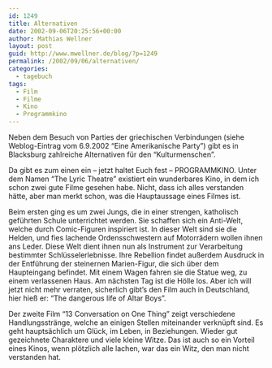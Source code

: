 ```yaml
---
id: 1249
title: Alternativen
date: 2002-09-06T20:25:56+00:00
author: Mathias Wellner
layout: post
guid: http://www.mwellner.de/blog/?p=1249
permalink: /2002/09/06/alternativen/
categories:
  - tagebuch
tags:
  - Film
  - Filme
  - Kino
  - Programmkino
---
```

Neben dem Besuch von Parties der griechischen Verbindungen (siehe Weblog-Eintrag vom 6.9.2002 &#8220;Eine Amerikanische Party&#8221;) gibt es in Blacksburg zahlreiche Alternativen für den &#8220;Kulturmenschen&#8221;.

Da gibt es zum einen ein &#8211; jetzt haltet Euch fest &#8211; PROGRAMMKINO. Unter dem Namen &#8220;The Lyric Theatre&#8221; existiert ein wunderbares Kino, in dem ich schon zwei gute Filme gesehen habe. Nicht, dass ich alles verstanden hätte, aber man merkt schon, was die Hauptaussage eines Filmes ist.

Beim ersten ging es um zwei Jungs, die in einer strengen, katholisch geführten Schule unterrichtet werden. Sie schaffen sich ein Anti-Welt, welche durch Comic-Figuren inspiriert ist. In dieser Welt sind sie die Helden, und fies lachende Ordensschwestern auf Motorrädern wollen ihnen ans Leder. Diese Welt dient ihnen nun als Instrument zur Verarbeitung bestimmter Schlüsselerlebnisse. Ihre Rebellion findet außerdem Ausdruck in der Entführung der steinernen Marien-Figur, die sich über dem Haupteingang befindet. Mit einem Wagen fahren sie die Statue weg, zu einem verlassenen Haus. Am nächsten Tag ist die Hölle los. Aber ich will jetzt nicht mehr verraten, sicherlich gibt&#8217;s den Film auch in Deutschland, hier hieß er: &#8220;The dangerous life of Altar Boys&#8221;.

Der zweite Film &#8220;13 Conversation on One Thing&#8221; zeigt verschiedene Handlungsstränge, welche an einigen Stellen miteinander verknüpft sind. Es geht hauptsächlich um Glück, im Leben, in Beziehungen. Wieder gut gezeichnete Charaktere und viele kleine Witze. Das ist auch so ein Vorteil eines Kinos, wenn plötzlich alle lachen, war das ein Witz, den man nicht verstanden hat.
